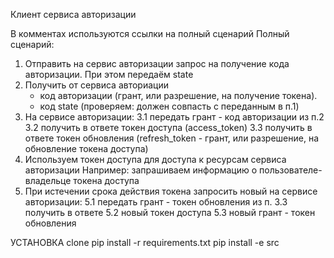 Клиент сервиса авторизации



В комментах используются ссылки на полный сценарий
Полный сценарий:
1. Отправить на сервис авторизации запрос на получение кода авторизации. При этом передаём state
2. Получить от сервиса авториации 
    - код авторизации (грант, или разрешение, на получение токена). 
    - код state (проверяем: должен совпасть с переданным в п.1)
3. На сервисе авторизации:
    3.1 передать грант - код авторизации из п.2
    3.2 получить в ответе токен доступа (access_token)
    3.3 получить в ответе токен обновления (refresh_token - грант, или разрешение, на обновление токена доступа)
4. Используем токен доступа для доступа к ресурсам сервиса авторизации
    Например: запрашиваем информацию о пользователе-владельце токена доступа
5. При истечении срока действия токена запросить новый на сервисе авторизации:
    5.1 передать грант - токен обновления из п. 3.3
    получить в ответе 
    5.2 новый токен доступа
    5.3 новый грант - токен обновления



УСТАНОВКА
clone
pip install -r requirements.txt
pip install -e src
